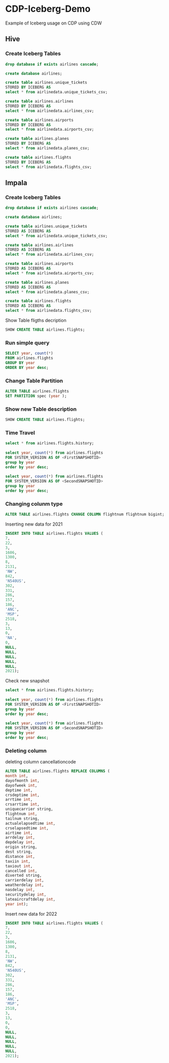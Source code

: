 # CDP-Iceberg-Demo
Example of Iceberg usage on CDP using CDW


## Hive

### Create Iceberg Tables

```sql
drop database if exists airlines cascade;

create database airlines;

create table airlines.unique_tickets
STORED BY ICEBERG AS
select * from airlinedata.unique_tickets_csv;

create table airlines.airlines
STORED BY ICEBERG AS
select * from airlinedata.airlines_csv;

create table airlines.airports
STORED BY ICEBERG AS
select * from airlinedata.airports_csv;

create table airlines.planes
STORED BY ICEBERG AS
select * from airlinedata.planes_csv;

create table airlines.flights
STORED BY ICEBERG AS
select * from airlinedata.flights_csv;

```

## Impala

### Create Iceberg Tables

```sql
drop database if exists airlines cascade;

create database airlines;

create table airlines.unique_tickets
STORED AS ICEBERG AS
select * from airlinedata.unique_tickets_csv;

create table airlines.airlines
STORED AS ICEBERG AS
select * from airlinedata.airlines_csv;

create table airlines.airports
STORED AS ICEBERG AS
select * from airlinedata.airports_csv;

create table airlines.planes
STORED AS ICEBERG AS
select * from airlinedata.planes_csv;

create table airlines.flights
STORED AS ICEBERG AS
select * from airlinedata.flights_csv;

```

Show Table fligths decription

```sql
SHOW CREATE TABLE airlines.flights;
```

### Run simple query

```sql
SELECT year, count(*) 
FROM airlines.flights
GROUP BY year
ORDER BY year desc;

```

### Change Table Partition

```sql
ALTER TABLE airlines.flights
SET PARTITION spec (year );
```

### Show new Table description

```sql
SHOW CREATE TABLE airlines.flights;
```

### Time Travel


```sql
select * from airlines.flights.history;
 
select year, count(*) from airlines.flights
FOR SYSTEM_VERSION AS OF <FirstSNAPSHOTID>
group by year
order by year desc;
  
select year, count(*) from airlines.flights
FOR SYSTEM_VERSION AS OF <SecondSNAPSHOTID>
group by year
order by year desc;
```


### Changing colunm type

```sql
ALTER TABLE airlines.flights CHANGE COLUMN flightnum flightnum bigint;
```

Inserting new data for 2021 

```sql
INSERT INTO TABLE airlines.flights VALUES (
7,
22,
3,
1606,
1300,
8,
2131,
'NW',
842,
'N540US',
302,
331,
286,
157,
186,
'ANC',
'MSP',
2518,
3,
13,
0,
'NA',
0,
NULL,
NULL,
NULL,
NULL,
NULL,
2021);
```

Check new snapshot


```sql
select * from airlines.flights.history;
 
select year, count(*) from airlines.flights
FOR SYSTEM_VERSION AS OF <FirstSNAPSHOTID>
group by year
order by year desc;
  
select year, count(*) from airlines.flights
FOR SYSTEM_VERSION AS OF <SecondSNAPSHOTID>
group by year
order by year desc;
```

### Deleting column

deleting column cancellationcode

```sql
ALTER TABLE airlines.flights REPLACE COLUMNS ( 
month int,
dayofmonth int,
dayofweek int,
deptime int,
crsdeptime int,
arrtime int,
crsarrtime int,
uniquecarrier string,
flightnum int,
tailnum string,
actualelapsedtime int,
crselapsedtime int,
airtime int,
arrdelay int,
depdelay int,
origin string,
dest string,
distance int,
taxiin int,
taxiout int,
cancelled int,
diverted string,
carrierdelay int,
weatherdelay int,
nasdelay int,
securitydelay int,
lateaircraftdelay int,
year int);
```
Insert new data for 2022

```sql
INSERT INTO TABLE airlines.flights VALUES (
7,
22,
3,
1606,
1300,
8,
2131,
'NW',
842,
'N540US',
302,
331,
286,
157,
186,
'ANC',
'MSP',
2518,
3,
13,
0,
0,
NULL,
NULL,
NULL,
NULL,
NULL,
2021);
```
